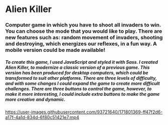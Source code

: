 # Alien Killer

### Computer game in which you have to shoot all invaders to win. You can choose the mode that you would like to play. There are new features such as: random movement of invaders, shooting and destroying, which energizes our reflexes, in a fun way. A mobile version could be made available!



##### To create this game, I used JavaScript and styled it with Sass. I created Alien Killer, to modernize a classic version of a previous game. This version has been produced for desktop computers, which could be transformed to suit other platforms. There are three levels of difficulty, and with some changes I could expand the game to create more difficult challenges. There are three buttons to control the game, however, to make it more interesting, I could include extra buttons to make the game more creative and dynamic. 

https://user-images.githubusercontent.com/93721640/171801369-ff47f2d6-a17f-4a1d-834d-6f80c51421e7.mp4
